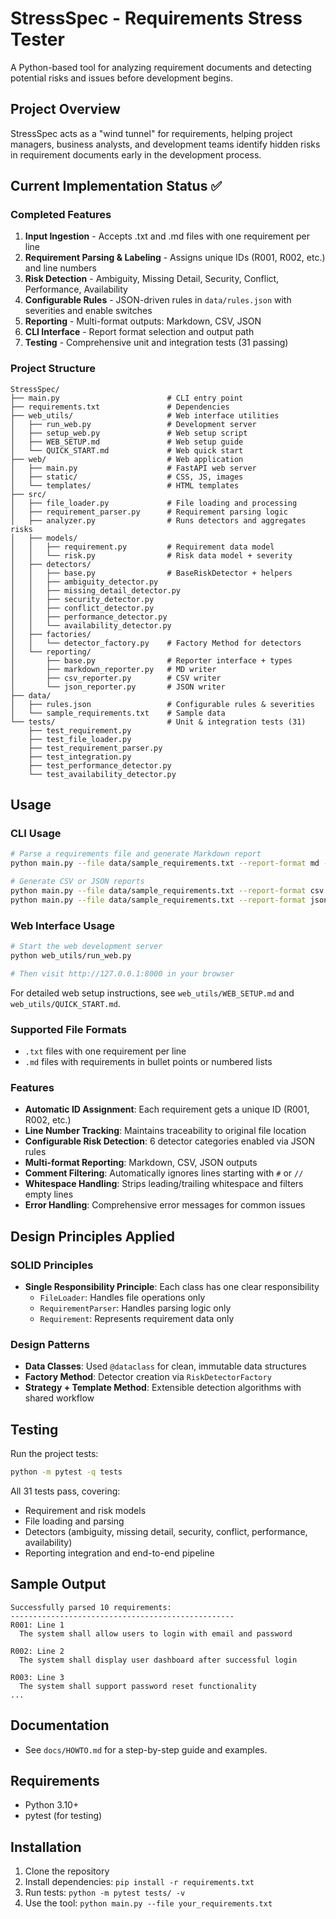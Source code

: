 # StressSpec - Requirements Stress Tester

A Python-based tool for analyzing requirement documents and detecting potential risks and issues before development begins.

## Project Overview

StressSpec acts as a "wind tunnel" for requirements, helping project managers, business analysts, and development teams identify hidden risks in requirement documents early in the development process.

## Current Implementation Status ✅

### Completed Features

1. **Input Ingestion** - Accepts .txt and .md files with one requirement per line
2. **Requirement Parsing & Labeling** - Assigns unique IDs (R001, R002, etc.) and line numbers
3. **Risk Detection** - Ambiguity, Missing Detail, Security, Conflict, Performance, Availability
4. **Configurable Rules** - JSON-driven rules in `data/rules.json` with severities and enable switches
5. **Reporting** - Multi-format outputs: Markdown, CSV, JSON
6. **CLI Interface** - Report format selection and output path
7. **Testing** - Comprehensive unit and integration tests (31 passing)

### Project Structure

```
StressSpec/
├── main.py                        # CLI entry point
├── requirements.txt               # Dependencies
├── web_utils/                     # Web interface utilities
│   ├── run_web.py                 # Development server
│   ├── setup_web.py               # Web setup script
│   ├── WEB_SETUP.md               # Web setup guide
│   └── QUICK_START.md             # Web quick start
├── web/                           # Web application
│   ├── main.py                    # FastAPI web server
│   ├── static/                    # CSS, JS, images
│   └── templates/                 # HTML templates
├── src/
│   ├── file_loader.py             # File loading and processing
│   ├── requirement_parser.py      # Requirement parsing logic
│   ├── analyzer.py                # Runs detectors and aggregates risks
│   ├── models/
│   │   ├── requirement.py         # Requirement data model
│   │   └── risk.py                # Risk data model + severity
│   ├── detectors/
│   │   ├── base.py                # BaseRiskDetector + helpers
│   │   ├── ambiguity_detector.py
│   │   ├── missing_detail_detector.py
│   │   ├── security_detector.py
│   │   ├── conflict_detector.py
│   │   ├── performance_detector.py
│   │   └── availability_detector.py
│   ├── factories/
│   │   └── detector_factory.py    # Factory Method for detectors
│   └── reporting/
│       ├── base.py                # Reporter interface + types
│       ├── markdown_reporter.py   # MD writer
│       ├── csv_reporter.py        # CSV writer
│       └── json_reporter.py       # JSON writer
├── data/
│   ├── rules.json                 # Configurable rules & severities
│   └── sample_requirements.txt    # Sample data
└── tests/                         # Unit & integration tests (31)
    ├── test_requirement.py
    ├── test_file_loader.py
    ├── test_requirement_parser.py
    ├── test_integration.py
    ├── test_performance_detector.py
    └── test_availability_detector.py
```

## Usage

### CLI Usage

```bash
# Parse a requirements file and generate Markdown report
python main.py --file data/sample_requirements.txt --report-format md --verbose

# Generate CSV or JSON reports
python main.py --file data/sample_requirements.txt --report-format csv --output report.csv
python main.py --file data/sample_requirements.txt --report-format json --output report.json
```

### Web Interface Usage

```bash
# Start the web development server
python web_utils/run_web.py

# Then visit http://127.0.0.1:8000 in your browser
```

For detailed web setup instructions, see `web_utils/WEB_SETUP.md` and `web_utils/QUICK_START.md`.

### Supported File Formats

- `.txt` files with one requirement per line
- `.md` files with requirements in bullet points or numbered lists

### Features

- **Automatic ID Assignment**: Each requirement gets a unique ID (R001, R002, etc.)
- **Line Number Tracking**: Maintains traceability to original file location
- **Configurable Risk Detection**: 6 detector categories enabled via JSON rules
- **Multi-format Reporting**: Markdown, CSV, JSON outputs
- **Comment Filtering**: Automatically ignores lines starting with `#` or `//`
- **Whitespace Handling**: Strips leading/trailing whitespace and filters empty lines
- **Error Handling**: Comprehensive error messages for common issues

## Design Principles Applied

### SOLID Principles

- **Single Responsibility Principle**: Each class has one clear responsibility
  - `FileLoader`: Handles file operations only
  - `RequirementParser`: Handles parsing logic only
  - `Requirement`: Represents requirement data only

### Design Patterns

- **Data Classes**: Used `@dataclass` for clean, immutable data structures
- **Factory Method**: Detector creation via `RiskDetectorFactory`
- **Strategy + Template Method**: Extensible detection algorithms with shared workflow

## Testing

Run the project tests:

```bash
python -m pytest -q tests
```

All 31 tests pass, covering:
- Requirement and risk models
- File loading and parsing
- Detectors (ambiguity, missing detail, security, conflict, performance, availability)
- Reporting integration and end-to-end pipeline

## Sample Output

```
Successfully parsed 10 requirements:
--------------------------------------------------
R001: Line 1
  The system shall allow users to login with email and password

R002: Line 2
  The system shall display user dashboard after successful login

R003: Line 3
  The system shall support password reset functionality
...
```

## Documentation

- See `docs/HOWTO.md` for a step-by-step guide and examples.

## Requirements

- Python 3.10+
- pytest (for testing)

## Installation

1. Clone the repository
2. Install dependencies: `pip install -r requirements.txt`
3. Run tests: `python -m pytest tests/ -v`
4. Use the tool: `python main.py --file your_requirements.txt`
